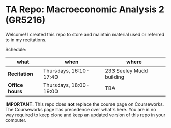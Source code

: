 # TA Repo: Macroeconomic Analysis 2 (GR5216)

Welcome! I created this repo to store and maintain material used or referred to in my recitations.

<span class="underline">Schedule:</span>

| what             | when                   | where                    |
|---------------- |---------------------- |------------------------ |
| **Recitation**   | Thursdays, 16:10-17:40 | 233 Seeley Mudd building |
| **Office hours** | Thursdays, 18:00-19:00 | TBA                      |

<span class="underline">**IMPORTANT**</span>. This repo does **not** replace the course page on Courseworks. The Courseworks page has precedence over what's here. You are in no way required to keep clone and keep an updated version of this repo in your computer.
